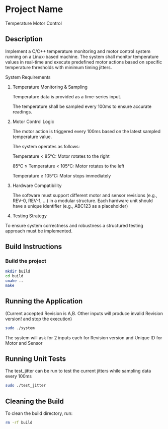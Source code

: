 # Project Name
Temperature Motor Control

## Description

Implement a C/C++ temperature monitoring and motor control system running on a Linux-based machine. The system shall monitor temperature values in real-time and execute predefined motor actions based on specific temperature thresholds with minimum timing jitters. 

System Requirements 

1. Temperature Monitoring & Sampling 

    Temperature data is provided as a time-series input. 

    The temperature shall be sampled every 100ms to ensure accurate readings. 

2. Motor Control Logic 

    The motor action is triggered every 100ms based on the latest sampled temperature value.  

    The system operates as follows:  

    Temperature < 85°C: Motor rotates to the right 

    85°C ≤ Temperature < 105°C: Motor rotates to the left 

    Temperature ≥ 105°C: Motor stops immediately 

3. Hardware Compatibility 

    The software must support different motor and sensor revisions (e.g., REV-0, REV-1, …) in a modular structure. Each hardware unit should have a unique identifier (e.g., ABC123 as a placeholder) 

4. Testing Strategy 

  To ensure system correctness and robustness a structured testing approach must be implemented. 

## Build Instructions

### Build the project
```sh
mkdir build
cd build
cmake ..
make
```

## Running the Application
(Current accepted Revision is A,B. Other inputs will produce invalid Revision version! and stop the execution)
```sh
sudo ./system
```
The system will ask for 2 inputs each for Revision version and Unique ID for Motor and Sensor

## Running Unit Tests
The test_jitter can be run to test the current jitters while sampling data every 100ms
```sh
sudo ./test_jitter
```

## Cleaning the Build
To clean the build directory, run:
```sh
rm -rf build
```



